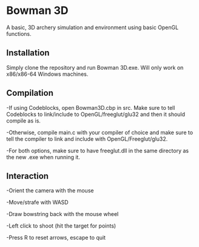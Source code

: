 # Bowman 3D
A basic, 3D archery simulation and environment using basic OpenGL functions. 
## Installation
  Simply clone the repository and run Bowman 3D.exe. Will only work on x86/x86-64 Windows machines.
  
## Compilation
  -If using Codeblocks, open Bowman3D.cbp in src. Make sure to tell Codeblocks to link/include to OpenGL/freeglut/glu32 and then it should compile as     is.
  
  -Otherwise, compile main.c with your compiler of choice and make sure to tell the compiler to link and include with OpenGL/Freeglut/glu32.
  
  -For both options, make sure to have freeglut.dll in the same directory as the new .exe when running it.
  
## Interaction
  -Orient the camera with the mouse
  
  -Move/strafe with WASD
  
  -Draw bowstring back with the mouse wheel
  
  -Left click to shoot (hit the target for points)
  
  -Press R to reset arrows, escape to quit
